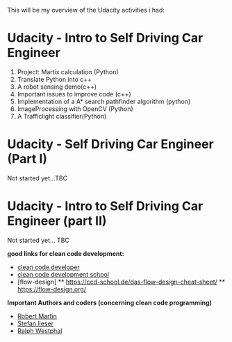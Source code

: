 This will be my overview of the Udacity activities i had:

Udacity - Intro to Self Driving Car Engineer
==============================================
1. Project: Martix calculation (Python)
2. Translate Python into c++
3. A robot sensing demo(c++)
5. Important issues to improve code (c++)
6. Implementation of a A* search pathfinder algorithm (python)
7. ImageProcessing with OpenCV (Python)
8. A Trafficlight classifier(Python)


Udacity - Self Driving Car Engineer (Part I)
==============================================
Not started yet...TBC


Udacity - Intro to Self Driving Car Engineer (part II)
========================================================
Not started yet... TBC

**good links for clean code development:**
* [clean code developer](https://clean-code-developer.de/)
* [clean code development school](https://ccd-school.de/)
* [flow-design]
** https://ccd-school.de/das-flow-design-cheat-sheet/
** https://flow-design.org/

**Important Authors and coders (concerning clean code programming)**
* [Robert Martin](https://cleancoder.org/)
* [Stefan lieser]()
* [Ralph Westphal]()

